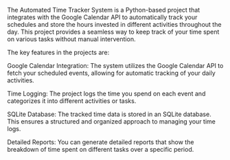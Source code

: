 The Automated Time Tracker System is a Python-based project that integrates with the Google Calendar API to automatically track your schedules and store the hours invested in different activities throughout the day. This project provides a seamless way to keep track of your time spent on various tasks without manual intervention.

The key features in the projects are:

Google Calendar Integration: The system utilizes the Google Calendar API to fetch your scheduled events, allowing for automatic tracking of your daily activities.

Time Logging: The project logs the time you spend on each event and categorizes it into different activities or tasks.

SQLite Database: The tracked time data is stored in an SQLite database. This ensures a structured and organized approach to managing your time logs.

Detailed Reports: You can generate detailed reports that show the breakdown of time spent on different tasks over a specific period.
